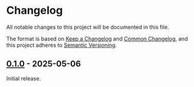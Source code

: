 # Changelog

All notable changes to this project will be documented in this file.

The format is based on [Keep a Changelog](https://keepachangelog.com/en/1.1.0/)
and [Common Changelog](https://common-changelog.org/), and this project adheres
to [Semantic Versioning](https://semver.org/spec/v2.0.0.html).

## [0.1.0] - 2025-05-06

Initial release.

[0.1.0]: https://github.com/ReunMedia/astro-og-images/releases/tag/0.1.0

